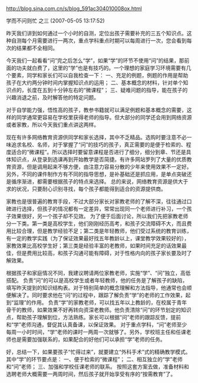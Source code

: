 http://blog.sina.com.cn/s/blog_591ac304010008ox.html

学而不问则忙 之三 (2007-05-05 13:17:52)

 昨天我们讲到如何通过一个小时的自测，定位出孩子需要补充的三五个知识点。这种自测每个月需要进行一两次，重点学科重点时期可以每周进行一次，您会看到每次的结果都不全相同。
 
今天我们一起看看“问”完之后怎么“学”，如果“学”的环节不使用“问”的结果，那前面的功夫就白费了，这里的“学”也是有技巧的。一个理想的家庭学习环境需要有几个要素，同学和家长们可以自我检查一下：
一、充足的例题，例题的作用是帮助孩子在大约两分钟时间内掌握知识点的运用；
二、基本概念的材料，针对单个知识点的，长度在五到十分钟左右的“微课程”；
三、疑难问题的指导，能在孩子的兴趣消退之前，及时解答他的特定问题。
 
对于自学能力强，悟性高的孩子，教参书籍就可以满足例题和基本概念的需要，这样的同学通常更容易在学校里获得老师的指导。但大部分的同学还会用到网络资源或者家教，所以今天我们重点讲这两样。
 
现在有许多网络教育资源供同学和家长选择，其中不乏精品。选购时要注意不必一味追求名校、名师，对于掌握了“问”的技巧的孩子，真正需要的是便于检索的、程度适合的“微课程”。所以选择时要留意课程是否进行了细分，细分到章、节还是具体知识点，从登录到选课再到开始教学是否简捷。有许多网站罗列了大量的优质教育资源，但是调用起来不够方便，由注意力容易分散的少年来使用效果不一定好。
另外，不同的课件制作方有不同的指导思想，是补基础还是抓应用，是单点突破还是循序渐进，都需要根据孩子的特点来选择。
总的来说，网络教育资源是供大于求的状况，只要耐心识别寻找，每个孩子都能得到适合的资源提供商。
 
家教也是很普遍的教育手段，不过大部分家长对家教老师的了解不深，往往通过口碑进行选择，但孩子的情况都有一定差异，常常出现同一个老师进行补习，一个孩子效果很好，另一个孩子却不见效。
为了便于后面讨论，所以我们先把家教老师分一下类。第一类是高校学生，他们刚刚经历高考，和孩子交流障碍不大，而且费用比较合理，但是教学经验不足；第二类是年轻教师，他们受过系统的教育训练，有一定的教学实践（为了保证效果最好找五年教龄以上，课堂教学效果较好的），家教效果比高校学生好；第三类是经验丰富的老教师，如果时间充足的话效果最佳，但是费用比较高，和孩子沟通可能有障碍，对于性格内向的孩子家长要及时了解效果。
 
根据孩子和家庭情况不同，我建议聘请两位家教老师，实施“学”、“问”独立，高低搭配。
负责“问”的可以是高校学生或者年轻教师，他的任务是了解孩子的缺陷，填写昨天提到的知识结构表。对于特别简单的概念理解和方法指导，他通常也会顺便解决了。同时要求他在“问”的过程中，跟踪了解负责“学”的老师的工作效果，起到“监理”的作用。
负责“学”的家教老师，可以找五年以上教龄的，在校属于青年骨干的教师，如果效果不好再转向资深老教师。他负责清除“问”的环节划定的知识点，帮助孩子理解到位，方法熟练。家长可以根据“问”老师的跟踪反馈，提前和“学”老师沟通，督促其认真备课，以保证效果。
对于重点学科，“问”老师至少每周一小时时间，“学”老师的课时一两周一次就够了。另外，学校班主任和任课老师也是需要加强联系的，如果配合的好他们可以承担“学”老师的任务。
 
好，总结一下，如果要孩子“忙得过来”，就要建立“外科手术”式的精确教学模式。其中“学”的环节要点是：
一、便于检索的“微课程”；
二、相互独立的“学”老师和“问”老师；
三、加强和学校任课老师的联系。
按照这套方案去做，准备材料和选聘老师大概需要一两周时间，然后孩子就开始享受有序的“按需教育”了。